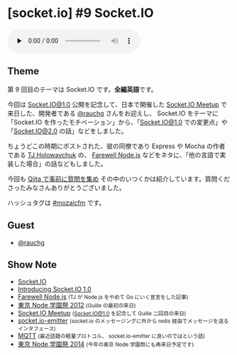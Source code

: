 # [socket.io] #9 Socket.IO

<audio preload="none" src="https://files.mozaic.fm/mozaic-ep9.m4a" controls></audio>


## Theme

第 9 回目のテーマは Socket.IO です。**全編英語**です。

今回は Socket.IO@1.0 公開を記念して、日本で開催した [Socket.IO Meetup](http://t.umblr.com/redirect?z=http%3A%2F%2Fconnpass.com%2Fevent%2F6911%2F&t=MDllNGRmMTE1Njk2NTgxNTYyMzRkMzFhN2FkY2E5ZjIwYjRkOGI3Miw1U1JuYnNhSg%3D%3D) で来日した、開発者である [@rauchg](https://twitter.com/rauchg) さんをお迎えし、 Socket.IO をテーマに 「Socket.IO を作ったモチベーション」から、「Socket.IO@1.0 での変更点」や「Socket.IO@2.0 の話」などをしました。

ちょうどこの時期にポストされた、彼の同僚であり Express や Mocha の作者である [TJ Holowaychuk](https://twitter.com/tjholowaychuk) の、 [Farewell Node.js](http://t.umblr.com/redirect?z=https%3A%2F%2Fmedium.com%2Fcode-adventures%2Ffarewell-node-js-4ba9e7f3e52b&t=ZTIwYjJiYmI0Yjg4MTQxZWYwYzAzNzZhNTQzNjFhOWMyZjdlODg0Ziw1U1JuYnNhSg%3D%3D) などをネタに、「他の言語で実装した場合」の話などもしました。

今回も [Qiita で事前に質問を集め](http://t.umblr.com/redirect?z=http%3A%2F%2Fqiita.com%2FJxck_%2Fitems%2Fc5bfa3d16053de3f21eb&t=YzNkOTU5YzlkYjhkNTI1MmExY2IyYzVkZTMxMWJkNWEzZTM4NWQ4Yyw1U1JuYnNhSg%3D%3D) その中のいつくかは紹介しています。質問くださったみなさんありがとうございました。


ハッシュタグは [#mozaicfm](https://twitter.com/search?q=mozaicfm&src=hash) です。


## Guest

- [@rauchg](https://twitter.com/rauchg)


## Show Note

- [Socket.IO](http://t.umblr.com/redirect?z=http%3A%2F%2Fsocket.io&t=M2IzMjdlYWE4MThlMTZiMzQ5OTA1NmVjMGE1ZDUxODNmNzU5ZWM0MSw1U1JuYnNhSg%3D%3D)
- [Introducing Socket.IO 1.0](http://t.umblr.com/redirect?z=http%3A%2F%2Fsocket.io%2Fblog%2Fintroducing-socket-io-1-0%2F&t=ODNkODcyYWRhOWVjN2NjYzM0NDkxYmFhZjk3ODlhOWNhZjgyNGQwZCw1U1JuYnNhSg%3D%3D)
- [Farewell Node.js](http://t.umblr.com/redirect?z=https%3A%2F%2Fmedium.com%2Fcode-adventures%2Ffarewell-node-js-4ba9e7f3e52b&t=ZTIwYjJiYmI0Yjg4MTQxZWYwYzAzNzZhNTQzNjFhOWMyZjdlODg0Ziw1U1JuYnNhSg%3D%3D) <small>(TJ が Node.js をやめて Go にいく宣言をした記事)</small>
- [東京 Node 学園祭 2012](http://t.umblr.com/redirect?z=http%3A%2F%2Fnodefest.jp%2F2012%2F&t=ODFlMWVmYzM2ODAxYTk5YzNiYTA1NWVjNzMyZjAyZTE4NWJiNWIxNiw1U1JuYnNhSg%3D%3D) <small>(Guille の最初の来日)</small>
- [Socket.IO Meetup](http://t.umblr.com/redirect?z=http%3A%2F%2Fconnpass.com%2Fevent%2F6911%2F&t=MDllNGRmMTE1Njk2NTgxNTYyMzRkMzFhN2FkY2E5ZjIwYjRkOGI3Miw1U1JuYnNhSg%3D%3D) <small>(Socket.IO@1.0 を記念して Guille 二回目の来日)</small>
- [socket.io-emitter](http://t.umblr.com/redirect?z=https%3A%2F%2Fgithub.com%2Fautomattic%2Fsocket.io-emitter&t=OGRjMDljOTQ3YjJiMmE3ZGE1YTk5MTg2MzUyNTI2NWEzNmI2NWI5Ziw1U1JuYnNhSg%3D%3D) <small>(socket.io のメッセージングに外から redis 経由でメッセージを送るインタフェース)</small>
- [MQTT](http://t.umblr.com/redirect?z=http%3A%2F%2Fmqtt.org&t=YzU2OTY2OWEwZThmYWJkZmVkY2U5NTkxODYzMWY5YWRmMjY5MDdhMSw1U1JuYnNhSg%3D%3D) <small>(最近話題の軽量プロトコル、 socket.io-emitter に良いのではという話)</small>
- [東京 Node 学園祭 2014](http://t.umblr.com/redirect?z=http%3A%2F%2Fnodefest.jp%2F2014%2F&t=MWNkOWU2OGQ0YjM2YTVkYzk2NjMzMDBlNGViZmI0YTNkNWJjMTM3Niw1U1JuYnNhSg%3D%3D) <small>(今年の東京 Node 学園祭にも再来日予定です)</small>
